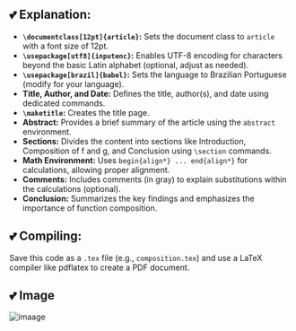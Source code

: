 ## 💕 **Explanation:**

- **`\documentclass[12pt]{article}`:** Sets the document class to `article` with a font size of 12pt.
- **`\usepackage[utf8]{inputenc}`:** Enables UTF-8 encoding for characters beyond the basic Latin alphabet (optional, adjust as needed).
- **`\usepackage[brazil]{babel}`:** Sets the language to Brazilian Portuguese (modify for your language).
- **Title, Author, and Date:** Defines the title, author(s), and date using dedicated commands.
- **`\maketitle`:** Creates the title page.
- **Abstract:** Provides a brief summary of the article using the `abstract` environment.
- **Sections:** Divides the content into sections like Introduction, Composition of f and g, and Conclusion using `\section` commands.
- **Math Environment:** Uses `begin{align*} ... end{align*}` for calculations, allowing proper alignment.
- **Comments:** Includes comments (in gray) to explain substitutions within the calculations (optional).
- **Conclusion:** Summarizes the key findings and emphasizes the importance of function composition.

## 💕 **Compiling:**

Save this code as a `.tex` file (e.g., `composition.tex`) and use a LaTeX compiler like pdflatex to create a PDF document.

## 💕 **Image**

![imaage](https://github.com/DeiseFreire/tex215916062024/blob/main/image.png)
